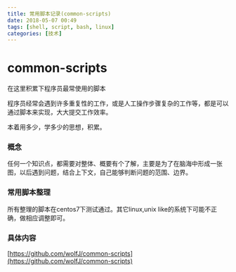 ```yaml
---
title: 常用脚本记录(common-scripts)  
date: 2018-05-07 00:49
tags: [shell, script, bash, linux]
categories: [技术]
---
```


# common-scripts
在这里积累下程序员最常使用的脚本

程序员经常会遇到许多重复性的工作，或是人工操作步骤复杂的工作等，都是可以通过脚本来实现，大大提交工作效率。

本着用多少，学多少的思想，积累。

### 概念
任何一个知识点，都需要对整体、概要有个了解，主要是为了在脑海中形成一张图，以后遇到问题，结合上下文，自己能够判断问题的范围、边界。

### 常用脚本整理
所有整理的脚本在centos7下测试通过。其它linux,unix like的系统下可能不正确，做相应调整即可。  

### 具体内容
[https://github.com/wolfJ/common-scripts](https://github.com/wolfJ/common-scripts)

